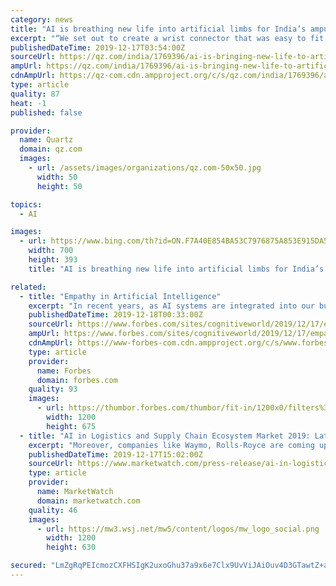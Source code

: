 ```yaml
---
category: news
title: "AI is breathing new life into artificial limbs for India’s amputees"
excerpt: "“We set out to create a wrist connector that was easy to fit, comfortable to use but was also durable and affordable for, say, a disabled farmer,” says Kumar. “We turned to AI and came up with the Avocado, a small mechanical adapter and device which could provide an upgrade to the existing user of a prosthesis while conserving battery ..."
publishedDateTime: 2019-12-17T03:54:00Z
sourceUrl: https://qz.com/india/1769396/ai-is-bringing-new-life-to-artificial-limbs-for-indias-amputees/
ampUrl: https://qz.com/india/1769396/ai-is-bringing-new-life-to-artificial-limbs-for-indias-amputees/amp/
cdnAmpUrl: https://qz-com.cdn.ampproject.org/c/s/qz.com/india/1769396/ai-is-bringing-new-life-to-artificial-limbs-for-indias-amputees/amp/
type: article
quality: 87
heat: -1
published: false

provider:
  name: Quartz
  domain: qz.com
  images:
    - url: /assets/images/organizations/qz.com-50x50.jpg
      width: 50
      height: 50

topics:
  - AI

images:
  - url: https://www.bing.com/th?id=ON.F7A40E854BA53C7976875A853E915DA5
    width: 700
    height: 393
    title: "AI is breathing new life into artificial limbs for India’s amputees"

related:
  - title: "Empathy in Artificial Intelligence"
    excerpt: "In recent years, as AI systems are integrated into our businesses and homes, [people are increasingly concerned about the ethics of AI. Are we using artificial intelligence for the right purposes to bring out the best in humanity? How can we live side-by-side with our machine counterparts and use AI to enhance our human lives? Inside whether or ..."
    publishedDateTime: 2019-12-18T00:33:00Z
    sourceUrl: https://www.forbes.com/sites/cognitiveworld/2019/12/17/empathy-in-artificial-intelligence/
    ampUrl: https://www.forbes.com/sites/cognitiveworld/2019/12/17/empathy-in-artificial-intelligence/amp/
    cdnAmpUrl: https://www-forbes-com.cdn.ampproject.org/c/s/www.forbes.com/sites/cognitiveworld/2019/12/17/empathy-in-artificial-intelligence/amp/
    type: article
    provider:
      name: Forbes
      domain: forbes.com
    quality: 93
    images:
      - url: https://thumbor.forbes.com/thumbor/fit-in/1200x0/filters%3Aformat%28jpg%29/https%3A%2F%2Fspecials-images.forbesimg.com%2Fimageserve%2F1021670732%2F0x0.jpg%3FcropX1%3D0%26cropX2%3D6000%26cropY1%3D0%26cropY2%3D3376
        width: 1200
        height: 675
  - title: "AI in Logistics and Supply Chain Ecosystem Market 2019: Latest Research Released With In-Depth Industry Intelligence"
    excerpt: "Moreover, companies like Waymo, Rolls-Royce are coming up with driverless vehicles such as trucks ... Increasing investments of companies in artificial intelligence enabled logistics and supply chain is driving the AI in logistics and supply chain ecosystem Market growth in region. For instance, Chinese company Alibaba invested $248 billion ..."
    publishedDateTime: 2019-12-17T15:02:00Z
    sourceUrl: https://www.marketwatch.com/press-release/ai-in-logistics-and-supply-chain-ecosystem-market-2019-latest-research-released-with-in-depth-industry-intelligence-2019-12-17
    type: article
    provider:
      name: MarketWatch
      domain: marketwatch.com
    quality: 46
    images:
      - url: https://mw3.wsj.net/mw5/content/logos/mw_logo_social.png
        width: 1200
        height: 630

secured: "LmZgRqPEIcmozCXFHSIgK2uxoGhu37a9x6e7Clx9UvViJAiOuv4D3GTawtZ+aThuuroDoNVypoHPVYKMXhsaDlpZvq3UnG7G4fTSwF7I91Be/DLzvKu1FZr4wTmocJ1Pmt5z1xVIrutVJnTo8D1WA+GLDe90EboDsVUsNdXuIzOG2nM7zWrVAlBEDJc85Ta4nx7wo1eVyRlWaxYGnqQdJE5EsarA4/DfJv2giF4djQ5XAW9TxFMQC9RqrC01mO8idaUC8nzdcoPgVPuV/am/Pg==;GjiNIjlh+KTy2xjEjbSz1w=="
---
```



